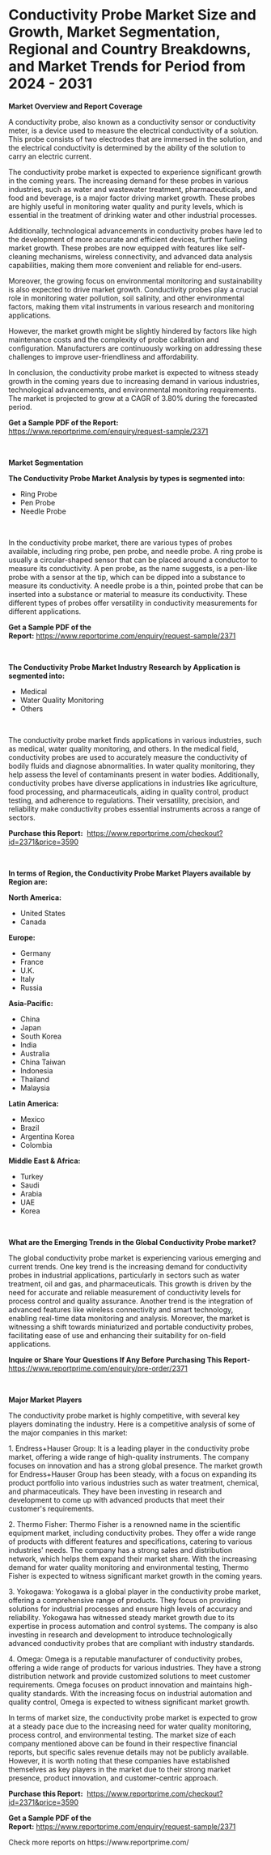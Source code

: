 <p><h1>Conductivity Probe Market Size and Growth, Market Segmentation, Regional and Country Breakdowns, and Market Trends for Period from 2024 -  2031</h1></p><p><strong>Market Overview and Report Coverage</strong></p>
<p><p>A conductivity probe, also known as a conductivity sensor or conductivity meter, is a device used to measure the electrical conductivity of a solution. This probe consists of two electrodes that are immersed in the solution, and the electrical conductivity is determined by the ability of the solution to carry an electric current.</p><p>The conductivity probe market is expected to experience significant growth in the coming years. The increasing demand for these probes in various industries, such as water and wastewater treatment, pharmaceuticals, and food and beverage, is a major factor driving market growth. These probes are highly useful in monitoring water quality and purity levels, which is essential in the treatment of drinking water and other industrial processes.</p><p>Additionally, technological advancements in conductivity probes have led to the development of more accurate and efficient devices, further fueling market growth. These probes are now equipped with features like self-cleaning mechanisms, wireless connectivity, and advanced data analysis capabilities, making them more convenient and reliable for end-users.</p><p>Moreover, the growing focus on environmental monitoring and sustainability is also expected to drive market growth. Conductivity probes play a crucial role in monitoring water pollution, soil salinity, and other environmental factors, making them vital instruments in various research and monitoring applications.</p><p>However, the market growth might be slightly hindered by factors like high maintenance costs and the complexity of probe calibration and configuration. Manufacturers are continuously working on addressing these challenges to improve user-friendliness and affordability.</p><p>In conclusion, the conductivity probe market is expected to witness steady growth in the coming years due to increasing demand in various industries, technological advancements, and environmental monitoring requirements. The market is projected to grow at a CAGR of 3.80% during the forecasted period.</p></p>
<p><strong>Get a Sample PDF of the Report:</strong> <a href="https://www.reportprime.com/enquiry/request-sample/2371">https://www.reportprime.com/enquiry/request-sample/2371</a></p>
<p>&nbsp;</p>
<p><strong>Market Segmentation</strong></p>
<p><strong>The Conductivity Probe Market Analysis by types is segmented into:</strong></p>
<p><ul><li>Ring Probe</li><li>Pen Probe</li><li>Needle Probe</li></ul></p>
<p>&nbsp;</p>
<p><p>In the conductivity probe market, there are various types of probes available, including ring probe, pen probe, and needle probe. A ring probe is usually a circular-shaped sensor that can be placed around a conductor to measure its conductivity. A pen probe, as the name suggests, is a pen-like probe with a sensor at the tip, which can be dipped into a substance to measure its conductivity. A needle probe is a thin, pointed probe that can be inserted into a substance or material to measure its conductivity. These different types of probes offer versatility in conductivity measurements for different applications.</p></p>
<p><strong>Get a Sample PDF of the Report:</strong>&nbsp;<a href="https://www.reportprime.com/enquiry/request-sample/2371">https://www.reportprime.com/enquiry/request-sample/2371</a></p>
<p>&nbsp;</p>
<p><strong>The Conductivity Probe Market Industry Research by Application is segmented into:</strong></p>
<p><ul><li>Medical</li><li>Water Quality Monitoring</li><li>Others</li></ul></p>
<p>&nbsp;</p>
<p><p>The conductivity probe market finds applications in various industries, such as medical, water quality monitoring, and others. In the medical field, conductivity probes are used to accurately measure the conductivity of bodily fluids and diagnose abnormalities. In water quality monitoring, they help assess the level of contaminants present in water bodies. Additionally, conductivity probes have diverse applications in industries like agriculture, food processing, and pharmaceuticals, aiding in quality control, product testing, and adherence to regulations. Their versatility, precision, and reliability make conductivity probes essential instruments across a range of sectors.</p></p>
<p><strong>Purchase this Report:</strong>&nbsp; <a href="https://www.reportprime.com/checkout?id=2371&price=3590">https://www.reportprime.com/checkout?id=2371&price=3590</a></p>
<p>&nbsp;</p>
<p><strong>In terms of Region, the Conductivity Probe Market Players available by Region are:</strong></p>
<p>
    <p> <strong> North America: </strong>
        <ul>
            <li>United States</li>
            <li>Canada</li>
        </ul>
        </p> 
    <p> <strong> Europe: </strong>
        <ul>
            <li>Germany</li>
            <li>France</li>
            <li>U.K.</li>
            <li>Italy</li>
            <li>Russia</li>
        </ul>
        </p> 
    <p> <strong> Asia-Pacific: </strong>
        <ul>
            <li>China</li>
            <li>Japan</li>
            <li>South Korea</li>
            <li>India</li>
            <li>Australia</li>
            <li>China Taiwan</li>
            <li>Indonesia</li>
            <li>Thailand</li>
            <li>Malaysia</li>
        </ul>
        </p> 
    <p> <strong> Latin America: </strong>
        <ul>
            <li>Mexico</li>
            <li>Brazil</li>
            <li>Argentina Korea</li>
            <li>Colombia</li>
        </ul>
        </p> 
    <p> <strong> Middle East & Africa: </strong>
        <ul>
            <li>Turkey</li>
            <li>Saudi</li>
            <li>Arabia</li>
            <li>UAE</li>
            <li>Korea</li>
        </ul>
    </p>
    </p>
<p>&nbsp;</p>
<p><strong>What are the Emerging Trends in the Global Conductivity Probe market?</strong></p>
<p><p>The global conductivity probe market is experiencing various emerging and current trends. One key trend is the increasing demand for conductivity probes in industrial applications, particularly in sectors such as water treatment, oil and gas, and pharmaceuticals. This growth is driven by the need for accurate and reliable measurement of conductivity levels for process control and quality assurance. Another trend is the integration of advanced features like wireless connectivity and smart technology, enabling real-time data monitoring and analysis. Moreover, the market is witnessing a shift towards miniaturized and portable conductivity probes, facilitating ease of use and enhancing their suitability for on-field applications.</p></p>
<p><strong>Inquire or Share Your Questions If Any Before Purchasing This Report</strong>- <a href="https://www.reportprime.com/enquiry/pre-order/2371">https://www.reportprime.com/enquiry/pre-order/2371</a></p>
<p>&nbsp;</p>
<p><strong>Major Market Players</strong></p>
<p><p>The conductivity probe market is highly competitive, with several key players dominating the industry. Here is a competitive analysis of some of the major companies in this market:</p><p>1. Endress+Hauser Group: It is a leading player in the conductivity probe market, offering a wide range of high-quality instruments. The company focuses on innovation and has a strong global presence. The market growth for Endress+Hauser Group has been steady, with a focus on expanding its product portfolio into various industries such as water treatment, chemical, and pharmaceuticals. They have been investing in research and development to come up with advanced products that meet their customer's requirements.</p><p>2. Thermo Fisher: Thermo Fisher is a renowned name in the scientific equipment market, including conductivity probes. They offer a wide range of products with different features and specifications, catering to various industries' needs. The company has a strong sales and distribution network, which helps them expand their market share. With the increasing demand for water quality monitoring and environmental testing, Thermo Fisher is expected to witness significant market growth in the coming years.</p><p>3. Yokogawa: Yokogawa is a global player in the conductivity probe market, offering a comprehensive range of products. They focus on providing solutions for industrial processes and ensure high levels of accuracy and reliability. Yokogawa has witnessed steady market growth due to its expertise in process automation and control systems. The company is also investing in research and development to introduce technologically advanced conductivity probes that are compliant with industry standards.</p><p>4. Omega: Omega is a reputable manufacturer of conductivity probes, offering a wide range of products for various industries. They have a strong distribution network and provide customized solutions to meet customer requirements. Omega focuses on product innovation and maintains high-quality standards. With the increasing focus on industrial automation and quality control, Omega is expected to witness significant market growth.</p><p>In terms of market size, the conductivity probe market is expected to grow at a steady pace due to the increasing need for water quality monitoring, process control, and environmental testing. The market size of each company mentioned above can be found in their respective financial reports, but specific sales revenue details may not be publicly available. However, it is worth noting that these companies have established themselves as key players in the market due to their strong market presence, product innovation, and customer-centric approach.</p></p>
<p><strong>Purchase this Report:</strong>&nbsp;&nbsp;<a href="https://www.reportprime.com/checkout?id=2371&price=3590">https://www.reportprime.com/checkout?id=2371&price=3590</a></p>
<p></p>
<p><strong>Get a Sample PDF of the Report:</strong>&nbsp;<a href="https://www.reportprime.com/enquiry/request-sample/2371">https://www.reportprime.com/enquiry/request-sample/2371</a></p>
<p>Check more reports on https://www.reportprime.com/</p>